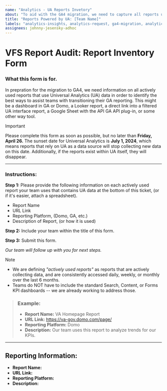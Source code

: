 ```yaml
---
name: "Analytics - UA Reports Invetory" 
about: "To aid with the GA4 migration, we need to capture all reports using GA data" 
title: "Reports Powered by UA: [Team Name]"
labels: "analytics-insights, analytics-request, ga4-migration, analytics-insights-form"
assignees: johnny-jesensky-adhoc
---
```

# VFS Report Audit: Report Inventory Form

### What this form is for.
In prepration for the migration to GA4, we need information on all actively used reports that use Universal Analytics (UA) data in order to identify the best ways to assist teams with transitioning their GA reporting. This might be a dashboard in GA or Domo, a Looker report, a direct link into a filtered UA interface report, a Google Sheet with the API GA API plug-in, or some other way tool.

> [!IMPORTANT]
> Please complete this form as soon as possible, but no later than **Friday, April 26.** The sunset date for Universal Analytics is **July 1, 2024**, which means reports that rely on UA as a data source will stop collecting new data on this date. Additionally, if the reports exist within UA itself, they will disappear.

---

### Instructions:
**Step 1:** Please provide the following information on each actively used report your team uses that contains UA data at the bottom of this ticket, (or if it's easier, attach a spreadsheet).
- Report Name
- URL Link
- Reporting Platform, (Domo, GA, etc.)
- Description of Report, (or how it is used)
  
**Step 2:** Include your team within the title of this form.

**Step 3:** Submit this form.

_Our team will follow up with you for next steps._

> [!NOTE]
> - We are defining _"actively used reports"_ as reports that are actively collecting data, and are consistently accessed daily, weekly, or monthly over the last 6 months.
> - Teams do NOT have to include the standard Search, Content, or Forms KPI dashboards --  we are already working to address those.

> ### Example:
>- **Report Name:** VA Homepage Report
>- **URL Link:** https://va-gov.domo.com/page/
>- **Reporting Platform:** Domo
>- **Description:** Our team uses this report to analyze trends for our KPIs.

---

## Reporting Information:
- **Report Name:**
- **URL Link:**
- **Reporting Platform:**
- **Description:**





